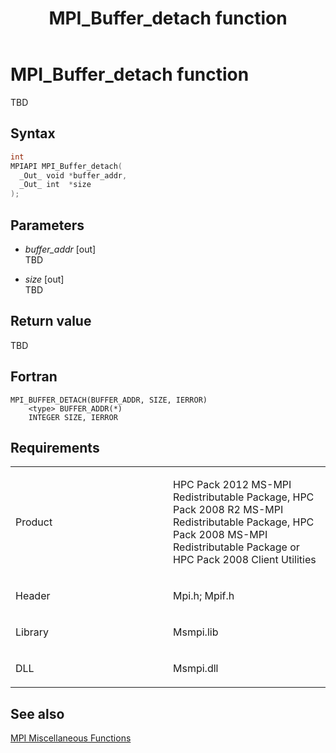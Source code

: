 ﻿---
title: MPI_Buffer_detach function
TOCTitle: MPI_Buffer_detach function
ms:assetid: A7F774CA-CE48-401A-92B5-2890951D4CC9
ms:mtpsurl: https://msdn.microsoft.com/en-us/library/Dn473241(v=VS.85)
ms:contentKeyID: 59360787
ms.date: 03/28/2018
mtps_version: v=VS.85
f1_keywords:
- MPI_BUFFER_DETACH
- mpif/MPI_Buffer_detach
- mpi/MPI_BUFFER_DETACH
dev_langs:
- C++
- C
---

# MPI\_Buffer\_detach function

TBD

## Syntax

``` c++
int
MPIAPI MPI_Buffer_detach(
  _Out_ void *buffer_addr,
  _Out_ int  *size
);
```

## Parameters

  - *buffer\_addr* \[out\]  
    TBD

  - *size* \[out\]  
    TBD

## Return value

TBD

## Fortran

    MPI_BUFFER_DETACH(BUFFER_ADDR, SIZE, IERROR)
        <type> BUFFER_ADDR(*)
        INTEGER SIZE, IERROR

## Requirements

<table>
<colgroup>
<col style="width: 50%" />
<col style="width: 50%" />
</colgroup>
<tbody>
<tr class="odd">
<td><p>Product</p></td>
<td><p>HPC Pack 2012 MS-MPI Redistributable Package, HPC Pack 2008 R2 MS-MPI Redistributable Package, HPC Pack 2008 MS-MPI Redistributable Package or HPC Pack 2008 Client Utilities</p></td>
</tr>
<tr class="even">
<td><p>Header</p></td>
<td>Mpi.h;
Mpif.h</td>
</tr>
<tr class="odd">
<td><p>Library</p></td>
<td>Msmpi.lib</td>
</tr>
<tr class="even">
<td><p>DLL</p></td>
<td>Msmpi.dll</td>
</tr>
</tbody>
</table>


## See also

[MPI Miscellaneous Functions](mpi-miscellaneous-functions.md)

